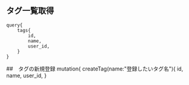 ## タグ一覧取得

```
query{
    tags{
        id,
        name,
        user_id,
    }
}
```

##　タグの新規登録
mutation{
createTag(name:"登録したいタグ名"){
    id,
    name,
    user_id,
}
